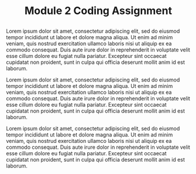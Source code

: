 <!DOCTYPE html>
<html>
<head>
<meta charset="utf-8">
<meta name="viewport" content="width=device-width, initial-scale=1">
<title>Module 2 Coding Assignment</title>
<style>

* {
  box-sizing: border-box;
}
h1 {
  margin-bottom: 30px;
  text-align: center;
}

p {
  border: 1px solid black;
  background-color: grey;
  width: 90%;
  height: 250px;
  margin-right: auto;
  margin-left: auto;
  font-family: cursive;
  color: white;
}

.row {
  width: auto;
}

@media (min-width: 992px) {
  .col-lg-1, .col-lg-2, .col-lg-3, .col-lg-4, .col-lg-5, .col-lg-6, .col-lg-7, .col-lg-8, .col-lg-9, .col-lg-10, .col-lg-11, .col-lg-12 {
    float: left;
  }
  .col-lg-1 {
    width: 33%;
  }
  .col-lg-2 {
    width: 33;
  }
  .col-lg-3 {
    width: 33%;


}

@media (min-width: 768px) and (max-width: 991px) {
  .col-md-1, .col-md-2, .col-md-3, .col-md-4, .col-md-5, .col-md-6, .col-md-7, .col-md-8, .col-md-9, .col-md-10, .col-md-11, .col-md-12 {
    float: left;
    border: 2px solid black;
  }
  .col-md-1 {
    width: 50%;
  }
  .col-md-2 {
    width: 50%;
  }
  .col-md-3 {
    width: 33%;

}

</style>
</head>
<body>
<h1>Module 2 Coding Assignment</h1>

<div class="row">
  <div class="col-lg-1 col-md-3"><p>Lorem ipsum dolor sit amet, consectetur adipiscing elit, sed do eiusmod tempor incididunt ut labore et dolore magna aliqua. Ut enim ad minim veniam, quis nostrud exercitation ullamco laboris nisi ut aliquip ex ea commodo consequat. Duis aute irure dolor in reprehenderit in voluptate velit esse cillum dolore eu fugiat nulla pariatur. Excepteur sint occaecat cupidatat non proident, sunt in culpa qui officia deserunt mollit anim id est laborum.</p></div>
  <div class="col-lg-1 col-md-3"><p>Lorem ipsum dolor sit amet, consectetur adipiscing elit, sed do eiusmod tempor incididunt ut labore et dolore magna aliqua. Ut enim ad minim veniam, quis nostrud exercitation ullamco laboris nisi ut aliquip ex ea commodo consequat. Duis aute irure dolor in reprehenderit in voluptate velit esse cillum dolore eu fugiat nulla pariatur. Excepteur sint occaecat cupidatat non proident, sunt in culpa qui officia deserunt mollit anim id est laborum.</p></div>
  <div class="col-lg-1 col-md-3"><p>Lorem ipsum dolor sit amet, consectetur adipiscing elit, sed do eiusmod tempor incididunt ut labore et dolore magna aliqua. Ut enim ad minim veniam, quis nostrud exercitation ullamco laboris nisi ut aliquip ex ea commodo consequat. Duis aute irure dolor in reprehenderit in voluptate velit esse cillum dolore eu fugiat nulla pariatur. Excepteur sint occaecat cupidatat non proident, sunt in culpa qui officia deserunt mollit anim id est laborum.</p></div>
</div>

</body>
</html>
